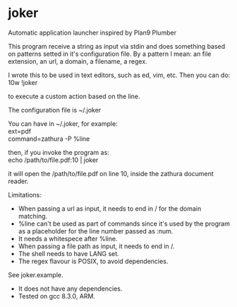 # joker
Automatic application launcher inspired by Plan9 Plumber

This program receive a string as input via stdin and does something based on patterns setted in it's configuration file.
By a pattern I mean: an file extension, an url, a domain, a filename, a regex.


I wrote this to be used in text editors, such as ed, vim, etc.  Then you can do:<br />
10w !joker

to execute a custom action based on the line.


The configuration file is ~/.joker


You can have in ~/.joker, for example:<br />
ext=pdf<br />
command=zathura -P %line

then, if you invoke the program as:<br />
echo /path/to/file.pdf:10 | joker

it will open the /path/to/file.pdf on line 10, inside the zathura document reader.


Limitations:
* When passing a url as input, it needs to end in / for the domain matching.
* %line can't be used as part of commands since it's used by the program as a placeholder for the line number passed as :num.
* It needs a whitespece after %line.
* When passing a file path as input, it needs to end in /.
* The shell needs to have LANG set.
* The regex flavour is POSIX, to avoid dependencies.


See joker.example.

* It does not have any dependencies.
* Tested on gcc 8.3.0, ARM.
